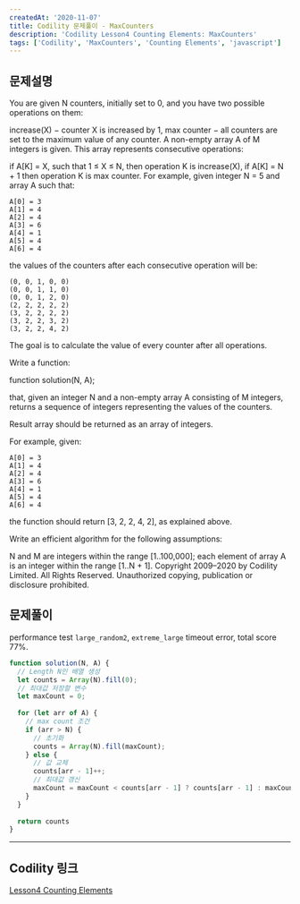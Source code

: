 ```yaml
---
createdAt: '2020-11-07'
title: Codility 문제풀이 - MaxCounters
description: 'Codility Lesson4 Counting Elements: MaxCounters'
tags: ['Codility', 'MaxCounters', 'Counting Elements', 'javascript']
---
```


## 문제설명
You are given N counters, initially set to 0, and you have two possible operations on them:

increase(X) − counter X is increased by 1,
max counter − all counters are set to the maximum value of any counter.
A non-empty array A of M integers is given. This array represents consecutive operations:

if A[K] = X, such that 1 ≤ X ≤ N, then operation K is increase(X),
if A[K] = N + 1 then operation K is max counter.
For example, given integer N = 5 and array A such that:

    A[0] = 3
    A[1] = 4
    A[2] = 4
    A[3] = 6
    A[4] = 1
    A[5] = 4
    A[6] = 4
the values of the counters after each consecutive operation will be:

    (0, 0, 1, 0, 0)
    (0, 0, 1, 1, 0)
    (0, 0, 1, 2, 0)
    (2, 2, 2, 2, 2)
    (3, 2, 2, 2, 2)
    (3, 2, 2, 3, 2)
    (3, 2, 2, 4, 2)
The goal is to calculate the value of every counter after all operations.

Write a function:

function solution(N, A);

that, given an integer N and a non-empty array A consisting of M integers, returns a sequence of integers representing the values of the counters.

Result array should be returned as an array of integers.

For example, given:

    A[0] = 3
    A[1] = 4
    A[2] = 4
    A[3] = 6
    A[4] = 1
    A[5] = 4
    A[6] = 4
the function should return [3, 2, 2, 4, 2], as explained above.

Write an efficient algorithm for the following assumptions:

N and M are integers within the range [1..100,000];
each element of array A is an integer within the range [1..N + 1].
Copyright 2009–2020 by Codility Limited. All Rights Reserved. Unauthorized copying, publication or disclosure prohibited.

## 문제풀이

performance test `large_random2`, `extreme_large` timeout error, total score 77%.

```javascript
function solution(N, A) {
  // Length N인 배열 생성
  let counts = Array(N).fill(0);
  // 최대값 저장할 변수
  let maxCount = 0;
  
  for (let arr of A) {
    // max count 조건
    if (arr > N) {
      // 초기화
      counts = Array(N).fill(maxCount);
    } else {
      // 값 교체
      counts[arr - 1]++;
      // 최대값 갱신
      maxCount = maxCount < counts[arr - 1] ? counts[arr - 1] : maxCount;
    }
  }
  
  return counts
}
```  

---

## Codility 링크
<a href="https://app.codility.com/programmers/lessons/4-counting_elements/" target="_blank">Lesson4 Counting Elements</a>
